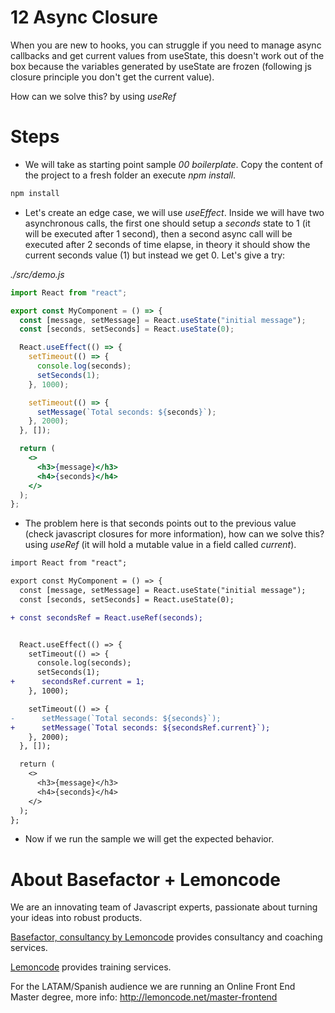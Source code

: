 # 12 Async Closure

When you are new to hooks, you can struggle if you need to manage async callbacks and get 
current values from useState, this doesn't work out of the box because the variables
generated by useState are frozen (following js closure principle you don't get the current
value).

How can we solve this? by using _useRef_

# Steps

- We will take as starting point sample _00 boilerplate_. Copy the content of the
  project to a fresh folder an execute _npm install_.

```bash
npm install
```

- Let's create an edge case, we will use _useEffect_. Inside we will have two asynchronous calls,
the first one should setup a _seconds_ state to 1 (it will be executed after 1 second), then
a second async call will be executed after 2 seconds of time elapse, in theory it should
show the current seconds value (1) but instead we get 0. Let's give a try:

_./src/demo.js_

```jsx
import React from "react";

export const MyComponent = () => {
  const [message, setMessage] = React.useState("initial message");
  const [seconds, setSeconds] = React.useState(0);

  React.useEffect(() => {
    setTimeout(() => {
      console.log(seconds);
      setSeconds(1);
    }, 1000);

    setTimeout(() => {
      setMessage(`Total seconds: ${seconds}`);
    }, 2000);
  }, []);

  return (
    <>
      <h3>{message}</h3>
      <h4>{seconds}</h4>
    </>
  );
};
```

- The problem here is that seconds points out to the previous value (check javascript closures
for more information), how can we solve this? using _useRef_ (it will hold a mutable value in 
a field called _current_).

```diff
import React from "react";

export const MyComponent = () => {
  const [message, setMessage] = React.useState("initial message");
  const [seconds, setSeconds] = React.useState(0);

+ const secondsRef = React.useRef(seconds);


  React.useEffect(() => {
    setTimeout(() => {
      console.log(seconds);
      setSeconds(1);
+      secondsRef.current = 1;
    }, 1000);

    setTimeout(() => {
-      setMessage(`Total seconds: ${seconds}`);
+      setMessage(`Total seconds: ${secondsRef.current}`);
    }, 2000);
  }, []);

  return (
    <>
      <h3>{message}</h3>
      <h4>{seconds}</h4>
    </>
  );
};
```

- Now if we run the sample we will get the expected behavior.

# About Basefactor + Lemoncode

We are an innovating team of Javascript experts, passionate about turning your ideas into robust products.

[Basefactor, consultancy by Lemoncode](http://www.basefactor.com) provides consultancy and coaching services.

[Lemoncode](http://lemoncode.net/services/en/#en-home) provides training services.

For the LATAM/Spanish audience we are running an Online Front End Master degree, more info: http://lemoncode.net/master-frontend
